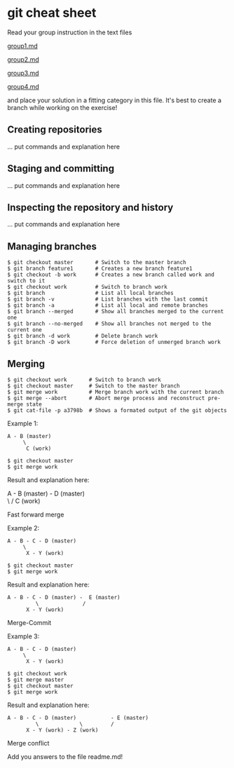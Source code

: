 # git cheat sheet

Read your group instruction in the text files 

[group1.md](group1.md)

[group2.md](group2.md)

[group3.md](group3.md)

[group4.md](group4.md)

and place your solution in a fitting category in this file. It's best to create a branch while working on the exercise!

## Creating repositories

... put commands and explanation here

## Staging and committing

... put commands and explanation here


## Inspecting the repository and history

... put commands and explanation here

## Managing branches

    $ git checkout master       # Switch to the master branch
    $ git branch feature1       # Creates a new branch feature1
    $ git checkout -b work      # Creates a new branch called work and switch to it 
    $ git checkout work         # Switch to branch work
    $ git branch                # List all local branches
    $ git branch -v             # List branches with the last commit
    $ git branch -a             # List all local and remote branches
    $ git branch --merged       # Show all branches merged to the current one
    $ git branch --no-merged    # Show all branches not merged to the current one
    $ git branch -d work        # Delete branch work
    $ git branch -D work        # Force deletion of unmerged branch work

## Merging


    $ git checkout work       # Switch to branch work
    $ git checkout master     # Switch to the master branch
    $ git merge work          # Merge branch work with the current branch
    $ git merge --abort       # Abort merge process and reconstruct pre-merge state
    $ git cat-file -p a3798b  # Shows a formated output of the git objects


Example 1:

    A - B (master)
         \
          C (work)
    
    $ git checkout master
    $ git merge work

Result and explanation here:



 A - B (master)     - D (master)    
          \         /
	    C (work)

Fast forward merge

Example 2:

    A - B - C - D (master)
         \
          X - Y (work)
    
    $ git checkout master
    $ git merge work

Result and explanation here:


    A - B - C - D (master) -  E (master)
             \              /
	      X - Y (work)

Merge-Commit



Example 3:

    A - B - C - D (master)
         \
          X - Y (work)
    
    $ git checkout work
    $ git merge master
    $ git checkout master
    $ git merge work

Result and explanation here:

    A - B - C - D (master)           - E (master)
             \             \         /
	      X - Y (work) - Z (work)

Merge conflict



Add you answers to the file readme.md!
